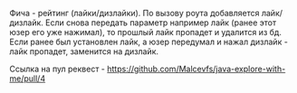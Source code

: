 Фича - рейтинг (лайки/дизлайки).
По вызову роута добавляется лайк/дизлайк. Если снова передать параметр например лайк (ранее этот юзер его уже нажимал), то прошлый лайк пропадет и удалится из бд. Если ранее был установлен лайк, а юзер передумал и нажал дизлайк - лайк пропадет, заменится на дизлайк.

Ссылка на пул реквест - https://github.com/Malcevfs/java-explore-with-me/pull/4